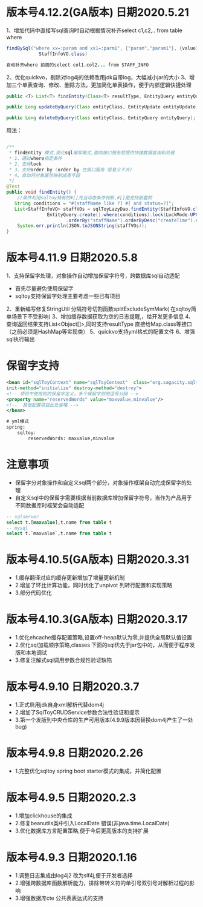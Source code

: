 # 版本号4.12.2(GA版本) 日期2020.5.21
1、增加代码中直接写sql查询时自动根据情况补齐select c1,c2,.. from table where 
```java
findBySql("where xx=:param and xx1=:parm1", {"param","param1"}, {value1,value2},
			StaffInfoVO.class)

自动补齐where 前面的select col1,col2... from STAFF_INFO
```
2、优化quickvo，剔除对log4j的依赖改用jdk自带log，大幅减小jar的大小
3、增加三个单表查询、修改、删除方法，更加简化单表操作，便于内部逻辑快捷处理

```java
public <T> List<T> findEntity(Class<T> resultType, EntityQuery entityQuery);

public Long updateByQuery(Class entityClass, EntityUpdate entityUpdate);

public Long deleteByQuery(Class entityClass, EntityQuery entityQuery);

```

用法：
```java

/**
 * findEntity 模式,简化sql编写模式,面向接口服务层提供快捷数据查询和处理
 * 1、通过where指定条件
 * 2、支持lock
 * 3、支持order by (order by 在接口服务 层意义不大)
 * 4、自动将对象属性映射成表字段
 */
@Test
public void findEntity() {
    //条件利用sqltoy特有的#[]充当动态条件判断,#[]是支持嵌套的
   String conditions = "#[staffName like ?] #[ and status=?]";
   List<StaffInfoVO> staffVOs = sqlToyLazyDao.findEntity(StaffInfoVO.class,			 
               EntityQuery.create().where(conditions).lock(LockMode.UPGRADE)
                      .orderBy("staffName").orderByDesc("createTime").values("陈", 1));
    System.err.println(JSON.toJSONString(staffVOs));
}
```

# 版本号4.11.9 日期2020.5.8
1、支持保留字处理，对象操作自动增加保留字符号，跨数据库sql自动适配

* 首先尽量避免使用保留字
* sqltoy支持保留字处理主要考虑一些已有项目

2、重新编写修复StringUtil 分隔符号切割函数splitExcludeSymMark( 在sqltoy简单场景下不受影响)
3、增加缓存数据获取为空的日志提醒,，给开发更多信息
4、查询返回结果支持List<Object[]>,同时支持resultType 直接给Map.class等接口（之前必须是HashMap等实现类）
5、quickvo支持yml格式的配置文件
6、增强sql执行输出

# 保留字支持
```xml
<bean id="sqlToyContext" name="sqlToyContext"  class="org.sagacity.sqltoy.SqlToyContext" 
init-method="initialize" destroy-method="destroy">
<!-- 项目中使用到的保留字定义，多个保留字则用逗号分隔 -->
<property name="reservedWords" value="maxvalue,minvalue"/>
<!--  其他配置项目此处省略 -->
</bean>
```
```xml
# yml模式
spring:
    sqltoy:
        reservedWords: maxvalue,minvalue
```

# 注意事项
* 保留字分对象操作和自定义sql两个部分，对象操作框架自动完成保留字的处理
* 自定义sql中的保留字需要根据当前数据库增加保留字符号，当作为产品用于不同数据库时框架会自动适配
```sql
-- sqlserver
select t.[maxvalue],t.name from table t 
-- mysql 
select t.`maxvalue`,t.name from table t 
```

# 版本号4.10.5(GA版本) 日期2020.3.31
* 1.缓存翻译对应的缓存更新增加了增量更新机制
* 2.增加了环比计算功能，同时优化了unpivot 列转行配置和实现策略
* 3.部分代码优化

# 版本号4.10.3(GA版本) 日期2020.3.17
* 1.优化ehcache缓存配置策略,设置off-heap默认为零,并提供全局默认值设置
* 2.优化sql加载顺序策略,classes 下面的sql优先于jar包中的，从而便于程序发版和本地调试
* 3.修复注解式sql调用参数合规性验证缺陷

# 版本号4.9.10 日期2020.3.7
* 1.正式启用jdk自身xml解析代替dom4j
* 2.增加了SqlToyCRUDService参数合法性验证和提示
* 3.第一个发版到中央仓库的生产可用版本(4.9.9版本因替换dom4j产生了一处bug)

# 版本号4.9.8 日期2020.2.26
* 1.完整优化sqltoy spring boot starter模式的集成，并简化配置

# 版本号4.9.5 日期2020.2.3
* 1.增加clickhouse的集成
* 2.修复beanutils类中引入LocalDate 错误(非java.time.LocalDate)
* 3.优化数据库方言配置策略,便于今后更高版本的支持扩展


# 版本号4.9.3 日期2020.1.16
* 1.调整日志集成由log4j2 改为slf4j,便于开发者选择
* 2.增强跨数据库函数解析能力，排除带转义符的单引号双引号对解析过程的影响
* 3.增强数据库cte 公共表表达式的支持
